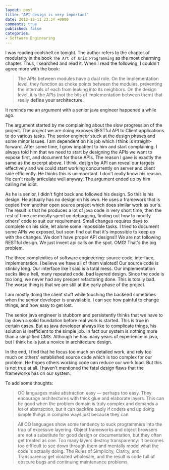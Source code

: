 ```yaml
---
layout: post
title: "API design is very important"
date: 2012-12-11 23:34 +0800
comments: true
published: false
categories: 
- Software Engineering
---
```


I was reading coolshell.cn tonight. The author refers to the chapter of modularity in the book `The Art of Unix Programming` as the most charming chapter. Thus, I searched and read it. When I read the following, I couldn't agree more with the book: 

> The APIs between modules have a dual role. On the implementation level, they function as choke points between the modules, preventing the internals of each from leaking into its neighbors. On the design level, it is the APIs (not the bits of implementation between them) that really **define your architecture**.

It reminds me an argument with a senior java engineer happened a while ago. 



The argument started by me complaining about the slow progression of the project. The project we are doing exposes RESTful API to Client applications to do various tasks. The senior engineer stuck at the design phases and some minor issues. I am dependent on his job which I think is straight-forward. After some time, I grow impatient to him and start complaining. I always told him that we need to start by designing the APIs we want to expose first, and document for those APIs. The reason I gave is exactly the same as the excerpt above. I think, design by API can reveal our targets effectively and we could start working concurrently on server and client side efficiently. He thinks this is unimportant. I don't really know his reason. He can't really articulate well anyway. The argument ended up by him calling me idiot. 

As he is senior, I didn't fight back and followed his design. So this is his design. He actually has no design on his own. He uses a framework that is copied from another open source project which does similar work as our's. The result is that he produces a lot of java code in very short time, then the rest of time are mostly spent on debugging, finding out how to modify others' code to suit our requirement. Small changes requires days to complete on his side, let alone some impossible tasks. I tried to document some APIs we exposed, but soon find out that it's impossible to keep up with the changes. We don't have proper API designs!! We are not following RESTful design. We just invent api calls on the spot. OMG! That's the big problem. 

The three complexities of software engineering: source code, interface, implementation. I believe we have all of them vialoted! Our source code is stinkily long. Our interface like I said is a total mess. Our implementation sucks like a hell, many repeated code, bad layered design. Since the code is too long, we never had any preoper refactoring done. This is totally bad. The worse thing is that we are still at the early phase of the project. 

I am mostly doing the client stuff while touching the backend sometimes when the senior developer is unavailable. I can see how painful to change things, and how easy to get lost. 

The senior java engineer is stubborn and persistently thinks that we have to lay down a solid foundation before real work is started. This is true in certain cases. But as java developer always like to complicate things, his solution is inefficient to the simple job. In fact our system is nothing more than a simplified CMS. Although he has many years of experience in java, but I think he is just a novice in architecture design.

In the end, I find that he focus too much on detailed work, and rely too much on others' established source code which is too complex for our problem. He hopes others working code can reduce our work load. But this is not true at all. I haven't mentioned the fatal design flaws that the frameworks has on our system. 

To add some thoughts: 

> OO languages make abstraction easy — perhaps too easy. They encourage architectures with thick glue and elaborate layers. This can be good when the problem domain is truly complex and demands a lot of abstraction, but it can backfire badly if coders end up doing simple things in complex ways just because they can.

> All OO languages show some tendency to suck programmers into the trap of excessive layering. Object frameworks and object browsers are not a substitute for good design or documentation, but they often get treated as one. Too many layers destroy transparency: It becomes too difficult to see down through them and mentally model what the code is actually doing. The Rules of Simplicity, Clarity, and Transparency get violated wholesale, and the result is code full of obscure bugs and continuing maintenance problems.